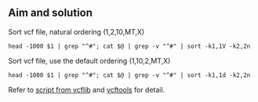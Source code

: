## Aim and solution
Sort vcf file, natural ordering (1,2,10,MT,X)

```
head -1000 $1 | grep "^#"; cat $@ | grep -v "^#" | sort -k1,1V -k2,2n
```

Sort vcf file, use the default ordering (1,10,2,MT,X)

```
head -1000 $1 | grep "^#"; cat $@ | grep -v "^#" | sort -k1,1d -k2,2n
```

Refer to [script from vcflib](https://github.com/vcflib/vcflib/blob/5e3ce04f758c6df16bc4d242b18a24d725d2e6e5/scripts/vcfsort) and [vcftools](https://github.com/vcftools/vcftools) for detail.
